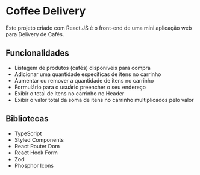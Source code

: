 # Coffee Delivery

Este projeto criado com React.JS é o front-end de uma mini aplicação web para Delivery de Cafés.

## Funcionalidades

- Listagem de produtos (cafés) disponíveis para compra
- Adicionar uma quantidade específicas de itens no carrinho
- Aumentar ou remover a quantidade de itens no carrinho
- Formulário para o usuário preencher o seu endereço
- Exibir o total de itens no carrinho no Header
- Exibir o valor total da soma de itens no carrinho multiplicados pelo valor

## Bibliotecas

- TypeScript
- Styled Components
- React Router Dom
- React Hook Form
- Zod
- Phosphor Icons